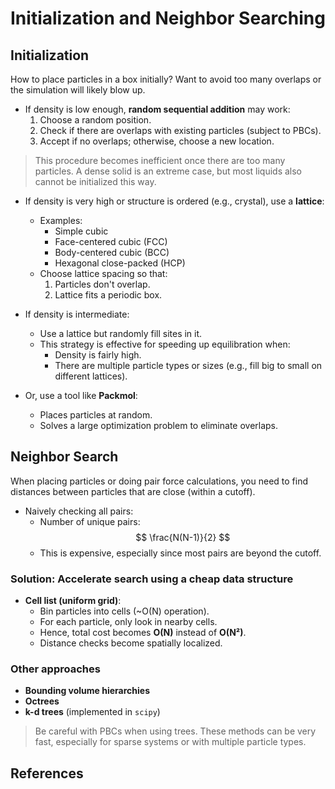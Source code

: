 # Initialization and Neighbor Searching

## Initialization

How to place particles in a box initially?
Want to avoid too many overlaps or the simulation will likely blow up.

- If density is low enough, **random sequential addition** may work:
  1. Choose a random position.
  2. Check if there are overlaps with existing particles (subject to PBCs).
  3. Accept if no overlaps; otherwise, choose a new location.

> This procedure becomes inefficient once there are too many particles.
> A dense solid is an extreme case, but most liquids also cannot be initialized this way.

- If density is very high or structure is ordered (e.g., crystal), use a **lattice**:
  - Examples:
    - Simple cubic
    - Face-centered cubic (FCC)
    - Body-centered cubic (BCC)
    - Hexagonal close-packed (HCP)
  - Choose lattice spacing so that:
    1. Particles don't overlap.
    2. Lattice fits a periodic box.

- If density is intermediate:
  - Use a lattice but randomly fill sites in it.
  - This strategy is effective for speeding up equilibration when:
    - Density is fairly high.
    - There are multiple particle types or sizes (e.g., fill big to small on different lattices).

- Or, use a tool like **Packmol**:
  - Places particles at random.
  - Solves a large optimization problem to eliminate overlaps.

## Neighbor Search

When placing particles or doing pair force calculations, you need to find distances between particles that are close (within a cutoff).

- Naively checking all pairs:
  - Number of unique pairs:
    $$ \frac{N(N-1)}{2} $$
  - This is expensive, especially since most pairs are beyond the cutoff.

### Solution: Accelerate search using a cheap data structure

- **Cell list (uniform grid)**:
  - Bin particles into cells (~O(N) operation).
  - For each particle, only look in nearby cells.
  - Hence, total cost becomes **O(N)** instead of **O(N²)**.
  - Distance checks become spatially localized.

### Other approaches

- **Bounding volume hierarchies**
- **Octrees**
- **k-d trees** (implemented in `scipy`)

> Be careful with PBCs when using trees.
> These methods can be very fast, especially for sparse systems or with multiple particle types.

## References
